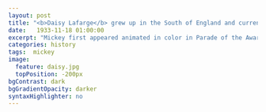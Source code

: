 ```yaml
---
layout: post
title: "<b>Daisy Lafarge</b> grew up in the South of England and currently lives in Glasgow, where she is pursuing a PhD. Her work has appeared in publications such as <i>Poetry London</i>, <i>Tender</i>, the <i>White Review</i> (online), <i>The Poetry Review</i>, and elsewhere. She was awarded first prize in the Poetry Book Society National Student Poetry Competition 2015 and is currently at work on a novel."
date:   1933-11-18 01:00:00
excerpt: "Mickey first appeared animated in color in Parade of the Award Nominees in 1932, however the film strip was..."
categories: history
tags:  mickey
image:
  feature: daisy.jpg
  topPosition: -200px
bgContrast: dark
bgGradientOpacity: darker
syntaxHighlighter: no
---
```

